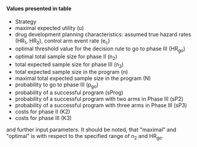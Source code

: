#### Values presented in table
* Strategy
* maximal expected utility (u)
* drug development planning characteristics: assumed true hazard rates (HR<sub>1</sub>, HR<sub>2</sub>), control arm event rate (e<sub>c</sub>)
* optimal threshold value for the decision rule to go to phase III (HR<sub>go</sub>)
* optimal total sample size for phase II (n<sub>2</sub>)
* total expected sample size for phase III (n<sub>3</sub>)
* total expected sample size in the program (n)
* maximal total expected sample size in the program (N)
* probability to go to phase III (p<sub>go</sub>)
* probability of a successful program (sProg)
* probability of a successful program with two arms in Phase III (sP2)
* probability of a successful program with three arms in Phase III (sP3)
* costs for phase II (K2)
* costs for phase III (K3)

and further input parameters. It should be noted, that "maximal" and "optimal" is with respect to the specified range of n<sub>2</sub> and HR<sub>go</sub>.
